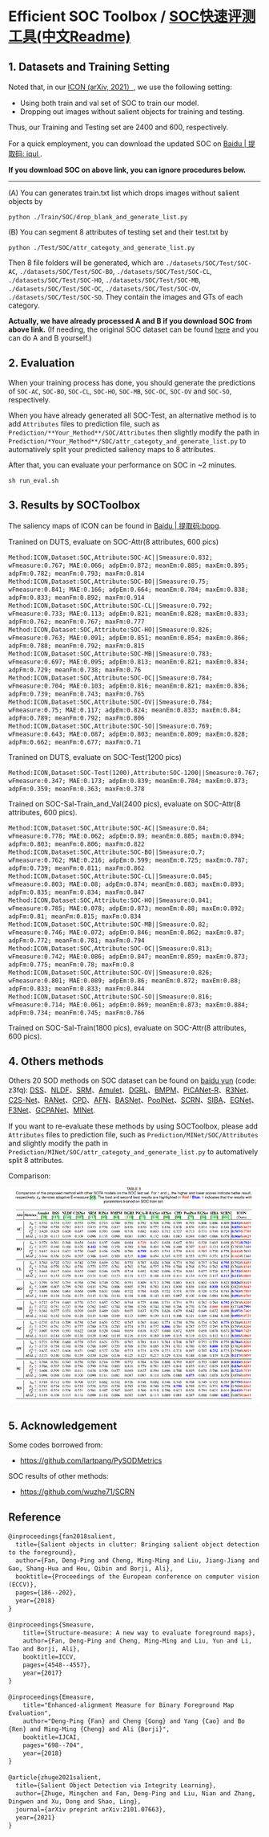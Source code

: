 # Efficient SOC Toolbox / [SOC快速评测工具(中文Readme)](README_CN.md)

## 1. Datasets and Training Setting

Noted that, in our [ICON (arXiv, 2021）](https://arxiv.org/pdf/2101.07663.pdf), we use the following setting:

- Using both train and val set of SOC to train our model.
- Dropping out images without salient objects for training and testing.

Thus, our Training and Testing set are 2400 and 600, respectively.  

For a quick employment, you can download the updated SOC on [Baidu | 提取码: iqul ](https://pan.baidu.com/s/1kWebPUhCQOCsvvAouo7eGQ). 

**If you download SOC on above link, you can ignore procedures below.**

----

(A) You can generates train.txt list which drops images without salient objects by


```
python ./Train/SOC/drop_blank_and_generate_list.py 
```

(B) You can segment 8 attributes of testing set and their test.txt by

```
python ./Test/SOC/attr_categoty_and_generate_list.py 
```

Then 8 file folders will be generated, which are `./datasets/SOC/Test/SOC-AC`, `./datasets/SOC/Test/SOC-BO`, `./datasets/SOC/Test/SOC-CL`, `./datasets/SOC/Test/SOC-HO`, `./datasets/SOC/Test/SOC-MB`, `./datasets/SOC/Test/SOC-OC`, `./datasets/SOC/Test/SOC-OV`, `./datasets/SOC/Test/SOC-SO`. They contain the images and GTs of each category. 

**Actually, we have already processed A and B if you download SOC from above link.** (If needing, the original SOC dataset can be found [here](https://dpfan.net/socbenchmark/) and you can do A and B yourself.)

## 2. Evaluation

When your training process has done, you should generate the predictions of `SOC-AC`, `SOC-BO`, `SOC-CL`, `SOC-HO`, `SOC-MB`, `SOC-OC`, `SOC-OV` and `SOC-SO`, respectively.

When you have already generated all SOC-Test, an alternative method is to add `Attributes` files to prediction file, such as `Prediction/**Your_Method**/SOC/Attributes` then slightly modify the path in `Prediction/*Your_Method**/SOC/attr_categoty_and_generate_list.py` to automatively split your predicted saliency maps to 8 attributes.


After that, you can evaluate your performance on SOC in ~2 minutes. 

```
sh run_eval.sh
```

## 3. Results by SOCToolbox
The saliency maps of ICON can be found in [Baidu | 提取码:bopg](https://pan.baidu.com/s/19XV19I_0gfAjx2gwcweZcw).

Tranined on DUTS, evaluate on SOC-Attr(8 attributes, 600 pics)
```
Method:ICON,Dataset:SOC,Attribute:SOC-AC||Smeasure:0.832; wFmeasure:0.767; MAE:0.066; adpEm:0.872; meanEm:0.885; maxEm:0.895; adpFm:0.782; meanFm:0.793; maxFm:0.814
Method:ICON,Dataset:SOC,Attribute:SOC-BO||Smeasure:0.75; wFmeasure:0.841; MAE:0.166; adpEm:0.664; meanEm:0.784; maxEm:0.838; adpFm:0.833; meanFm:0.892; maxFm:0.914
Method:ICON,Dataset:SOC,Attribute:SOC-CL||Smeasure:0.792; wFmeasure:0.733; MAE:0.113; adpEm:0.821; meanEm:0.828; maxEm:0.833; adpFm:0.762; meanFm:0.767; maxFm:0.777
Method:ICON,Dataset:SOC,Attribute:SOC-HO||Smeasure:0.826; wFmeasure:0.763; MAE:0.091; adpEm:0.851; meanEm:0.854; maxEm:0.866; adpFm:0.788; meanFm:0.792; maxFm:0.815
Method:ICON,Dataset:SOC,Attribute:SOC-MB||Smeasure:0.783; wFmeasure:0.697; MAE:0.095; adpEm:0.813; meanEm:0.821; maxEm:0.834; adpFm:0.729; meanFm:0.738; maxFm:0.76
Method:ICON,Dataset:SOC,Attribute:SOC-OC||Smeasure:0.784; wFmeasure:0.704; MAE:0.103; adpEm:0.816; meanEm:0.821; maxEm:0.836; adpFm:0.739; meanFm:0.743; maxFm:0.765
Method:ICON,Dataset:SOC,Attribute:SOC-OV||Smeasure:0.784; wFmeasure:0.75; MAE:0.117; adpEm:0.824; meanEm:0.833; maxEm:0.84; adpFm:0.789; meanFm:0.792; maxFm:0.806
Method:ICON,Dataset:SOC,Attribute:SOC-SO||Smeasure:0.769; wFmeasure:0.643; MAE:0.087; adpEm:0.803; meanEm:0.809; maxEm:0.828; adpFm:0.662; meanFm:0.677; maxFm:0.71

```

Tranined on DUTS, evaluate on SOC-Test(1200 pics)
```
Method:ICON,Dataset:SOC-Test(1200),Attribute:SOC-1200||Smeasure:0.767; wFmeasure:0.347; MAE:0.173; adpEm:0.839; meanEm:0.784; maxEm:0.873; adpFm:0.359; meanFm:0.363; maxFm:0.378
```

Trained on SOC-Sal-Train_and_Val(2400 pics), evaluate on SOC-Attr(8 attributes, 600 pics).
```
Method:ICON,Dataset:SOC,Attribute:SOC-AC||Smeasure:0.84; wFmeasure:0.778; MAE:0.062; adpEm:0.89; meanEm:0.885; maxEm:0.894; adpFm:0.803; meanFm:0.806; maxFm:0.822
Method:ICON,Dataset:SOC,Attribute:SOC-BO||Smeasure:0.7; wFmeasure:0.762; MAE:0.216; adpEm:0.599; meanEm:0.725; maxEm:0.787; adpFm:0.739; meanFm:0.811; maxFm:0.862
Method:ICON,Dataset:SOC,Attribute:SOC-CL||Smeasure:0.845; wFmeasure:0.803; MAE:0.08; adpEm:0.874; meanEm:0.883; maxEm:0.893; adpFm:0.835; meanFm:0.834; maxFm:0.847
Method:ICON,Dataset:SOC,Attribute:SOC-HO||Smeasure:0.841; wFmeasure:0.785; MAE:0.078; adpEm:0.873; meanEm:0.88; maxEm:0.892; adpFm:0.81; meanFm:0.815; maxFm:0.834
Method:ICON,Dataset:SOC,Attribute:SOC-MB||Smeasure:0.82; wFmeasure:0.746; MAE:0.072; adpEm:0.846; meanEm:0.862; maxEm:0.87; adpFm:0.772; meanFm:0.781; maxFm:0.794
Method:ICON,Dataset:SOC,Attribute:SOC-OC||Smeasure:0.813; wFmeasure:0.742; MAE:0.086; adpEm:0.847; meanEm:0.859; maxEm:0.873; adpFm:0.775; meanFm:0.78; maxFm:0.8
Method:ICON,Dataset:SOC,Attribute:SOC-OV||Smeasure:0.826; wFmeasure:0.801; MAE:0.089; adpEm:0.86; meanEm:0.872; maxEm:0.88; adpFm:0.833; meanFm:0.833; maxFm:0.844
Method:ICON,Dataset:SOC,Attribute:SOC-SO||Smeasure:0.816; wFmeasure:0.714; MAE:0.061; adpEm:0.869; meanEm:0.873; maxEm:0.884; adpFm:0.734; meanFm:0.745; maxFm:0.766
```

Trained on SOC-Sal-Train(1800 pics), evaluate on SOC-Attr(8 attributes, 600 pics).

## 4. Others methods 
Others 20 SOD methods on SOC dataset can be found on [baidu yun](https://pan.baidu.com/s/1eGGokt33eaZGsJ5n5VRt4Q) (code: z3fq): [DSS](https://openaccess.thecvf.com/content_cvpr_2017/papers/Hou_Deeply_Supervised_Salient_CVPR_2017_paper.pdf)、[NLDF](https://openaccess.thecvf.com/content_cvpr_2017/papers/Luo_Non-Local_Deep_Features_CVPR_2017_paper.pdf)、[SRM](https://openaccess.thecvf.com/content_ICCV_2017/papers/Wang_A_Stagewise_Refinement_ICCV_2017_paper.pdf)、[Amulet](https://openaccess.thecvf.com/content_ICCV_2017/papers/Zhang_Amulet_Aggregating_Multi-Level_ICCV_2017_paper.pdf)、[DGRL](https://openaccess.thecvf.com/content_cvpr_2018/papers/Wang_Detect_Globally_Refine_CVPR_2018_paper.pdf)、[BMPM](https://openaccess.thecvf.com/content_cvpr_2018/papers_backup/Zhang_A_Bi-Directional_Message_CVPR_2018_paper.pdf)、[PiCANet-R](https://openaccess.thecvf.com/content_cvpr_2018/papers/Liu_PiCANet_Learning_Pixel-Wise_CVPR_2018_paper.pdf)、[R3Net](https://www.ijcai.org/Proceedings/2018/0095.pdf)、[C2S-Net](https://openaccess.thecvf.com/content_ECCV_2018/papers/Xin_Li_Contour_Knowledge_Transfer_ECCV_2018_paper.pdf)、[RANet](https://openaccess.thecvf.com/content_ECCV_2018/papers/Shuhan_Chen_Reverse_Attention_for_ECCV_2018_paper.pdf)、[CPD](https://openaccess.thecvf.com/content_CVPR_2019/papers/Wu_Cascaded_Partial_Decoder_for_Fast_and_Accurate_Salient_Object_Detection_CVPR_2019_paper.pdf)、[AFN](https://openaccess.thecvf.com/content_CVPR_2019/papers/Feng_Attentive_Feedback_Network_for_Boundary-Aware_Salient_Object_Detection_CVPR_2019_paper.pdf)、[BASNet](https://openaccess.thecvf.com/content_CVPR_2019/papers/Qin_BASNet_Boundary-Aware_Salient_Object_Detection_CVPR_2019_paper.pdf)、[PoolNet](https://openaccess.thecvf.com/content_CVPR_2019/papers/Liu_A_Simple_Pooling-Based_Design_for_Real-Time_Salient_Object_Detection_CVPR_2019_paper.pdf)、[SCRN](https://openaccess.thecvf.com/content_ICCV_2019/papers/Wu_Stacked_Cross_Refinement_Network_for_Edge-Aware_Salient_Object_Detection_ICCV_2019_paper.pdf)、[SIBA](https://openaccess.thecvf.com/content_ICCV_2019/papers/Su_Selectivity_or_Invariance_Boundary-Aware_Salient_Object_Detection_ICCV_2019_paper.pdf)、[EGNet](https://openaccess.thecvf.com/content_ICCV_2019/papers/Zhao_EGNet_Edge_Guidance_Network_for_Salient_Object_Detection_ICCV_2019_paper.pdf)、[F3Net](https://aaai.org/ojs/index.php/AAAI/article/view/6916)、[GCPANet](https://aaai.org/ojs/index.php/AAAI/article/view/6633)、[MINet](https://openaccess.thecvf.com/content_CVPR_2020/papers/Pang_Multi-Scale_Interactive_Network_for_Salient_Object_Detection_CVPR_2020_paper.pdf).

If you want to re-evaluate these methods by using SOCToolbox, please add `Attributes` files to prediction file, such as `Prediction/MINet/SOC/Attributes` and  slightly modify the path in `Prediction/MINet/SOC/attr_categoty_and_generate_list.py` to automatively split 8 attributes.

Comparison:

![comp](comparison.png) 

## 5. Acknowledgement
Some codes borrowed from:
* <https://github.com/lartpang/PySODMetrics> 

SOC results of other methods:
* <https://github.com/wuzhe71/SCRN> 

## Reference

```text
@inproceedings{fan2018salient,
  title={Salient objects in clutter: Bringing salient object detection to the foreground},
  author={Fan, Deng-Ping and Cheng, Ming-Ming and Liu, Jiang-Jiang and Gao, Shang-Hua and Hou, Qibin and Borji, Ali},
  booktitle={Proceedings of the European conference on computer vision (ECCV)},
  pages={186--202},
  year={2018}
}

@inproceedings{Smeasure,
    title={Structure-measure: A new way to evaluate foreground maps},
    author={Fan, Deng-Ping and Cheng, Ming-Ming and Liu, Yun and Li, Tao and Borji, Ali},
    booktitle=ICCV,
    pages={4548--4557},
    year={2017}
}

@inproceedings{Emeasure,
    title="Enhanced-alignment Measure for Binary Foreground Map Evaluation",
    author="Deng-Ping {Fan} and Cheng {Gong} and Yang {Cao} and Bo {Ren} and Ming-Ming {Cheng} and Ali {Borji}",
    booktitle=IJCAI,
    pages="698--704",
    year={2018}
}

@article{zhuge2021salient,
  title={Salient Object Detection via Integrity Learning},
  author={Zhuge, Mingchen and Fan, Deng-Ping and Liu, Nian and Zhang, Dingwen and Xu, Dong and Shao, Ling},
  journal={arXiv preprint arXiv:2101.07663},
  year={2021}
}
```

